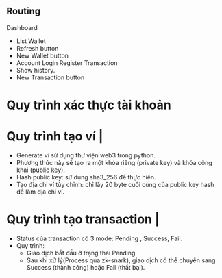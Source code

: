 ## Routing
Dashboard
- List Wallet
- Refresh button
- New Wallet button
- Account 
Login
Register
Transaction
- Show history.
- New Transaction button

# Quy trình xác thực tài khoản 
# Quy trình tạo ví |
- Generate ví sử dụng thư viện web3 trong python.
- Phương thức này sẽ tạo ra một khóa riêng (private key) và khóa công khai (public key).
- Hash public key: sử dụng sha3_256 để thực hiện.
- Tạo địa chỉ ví tùy chỉnh:  chỉ lấy 20 byte cuối cùng của public key hash để làm địa chỉ ví.
# Quy trình tạo transaction |
- Status của transaction có 3 mode: Pending , Success, Fail.
- Quy trình:
    + Giao dịch bắt đầu ở trạng thái Pending.
    + Sau khi xử lý(Process qua zk-snark), giao dịch có thể chuyển sang Success (thành công) hoặc Fail (thất bại).

